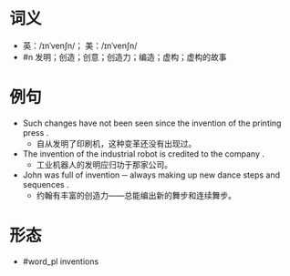 # 词义
- 英：/ɪnˈvenʃn/； 美：/ɪnˈvenʃn/
- #n 发明；创造；创意；创造力；编造；虚构；虚构的故事
# 例句
- Such changes have not been seen since the invention of the printing press .
	- 自从发明了印刷机，这种变革还没有出现过。
- The invention of the industrial robot is credited to the company .
	- 工业机器人的发明应归功于那家公司。
- John was full of invention ─ always making up new dance steps and sequences .
	- 约翰有丰富的创造力——总能编出新的舞步和连续舞步。
# 形态
- #word_pl inventions
